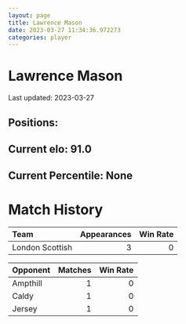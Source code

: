 ```yaml
---  
layout: page  
title: Lawrence Mason  
date: 2023-03-27 11:34:36.972273  
categories: player  
---
```

# Lawrence Mason


Last updated: 2023-03-27
## Positions: 

## Current elo: 91.0

## Current Percentile: None

# Match History


| Team            |   Appearances |   Win Rate |
|:----------------|--------------:|-----------:|
| London Scottish |             3 |          0 |

| Opponent   |   Matches |   Win Rate |
|:-----------|----------:|-----------:|
| Ampthill   |         1 |          0 |
| Caldy      |         1 |          0 |
| Jersey     |         1 |          0 |
